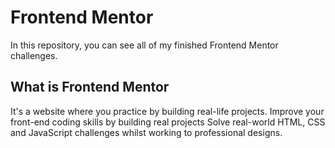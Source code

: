 # Frontend Mentor

In this repository, you can see all of my finished Frontend Mentor challenges.

## What is Frontend Mentor

It's a website where you practice by building real-life projects. Improve your front-end coding skills by building real projects Solve real-world HTML, CSS and JavaScript challenges whilst working to professional designs.
